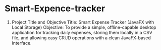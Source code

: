 # Smart-Expence-tracker
1. Project Title and Objective Title: Smart Expense Tracker (JavaFX with Local Storage)  Objective: To provide a simple, offline-capable desktop application for tracking daily expenses, storing them locally in a CSV file, and allowing easy CRUD operations with a clean JavaFX-based interface.
